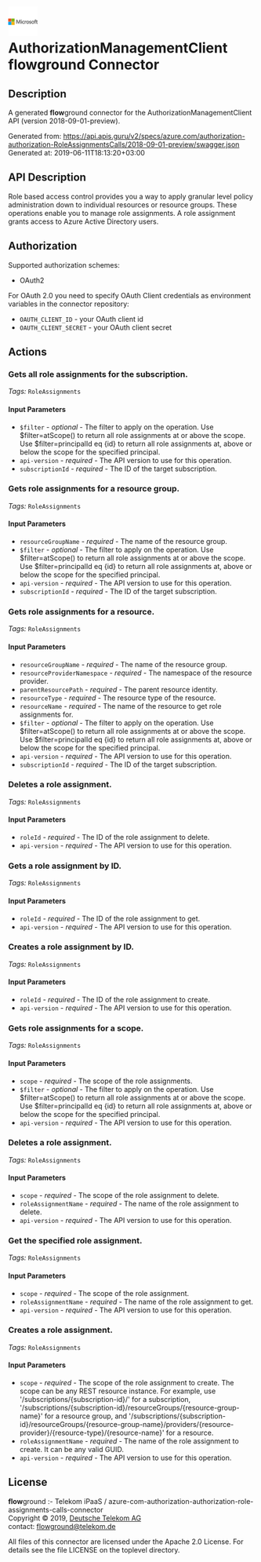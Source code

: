 # ![LOGO](logo.png) AuthorizationManagementClient **flow**ground Connector

## Description

A generated **flow**ground connector for the AuthorizationManagementClient API (version 2018-09-01-preview).

Generated from: https://api.apis.guru/v2/specs/azure.com/authorization-authorization-RoleAssignmentsCalls/2018-09-01-preview/swagger.json<br/>
Generated at: 2019-06-11T18:13:20+03:00

## API Description

Role based access control provides you a way to apply granular level policy administration down to individual resources or resource groups. These operations enable you to manage role assignments. A role assignment grants access to Azure Active Directory users.

## Authorization

Supported authorization schemes:
- OAuth2

For OAuth 2.0 you need to specify OAuth Client credentials as environment variables in the connector repository:
* `OAUTH_CLIENT_ID` - your OAuth client id
* `OAUTH_CLIENT_SECRET` - your OAuth client secret

## Actions

### Gets all role assignments for the subscription.

*Tags:* `RoleAssignments`

#### Input Parameters
* `$filter` - _optional_ - The filter to apply on the operation. Use $filter=atScope() to return all role assignments at or above the scope. Use $filter=principalId eq {id} to return all role assignments at, above or below the scope for the specified principal.
* `api-version` - _required_ - The API version to use for this operation.
* `subscriptionId` - _required_ - The ID of the target subscription.

### Gets role assignments for a resource group.

*Tags:* `RoleAssignments`

#### Input Parameters
* `resourceGroupName` - _required_ - The name of the resource group.
* `$filter` - _optional_ - The filter to apply on the operation. Use $filter=atScope() to return all role assignments at or above the scope. Use $filter=principalId eq {id} to return all role assignments at, above or below the scope for the specified principal.
* `api-version` - _required_ - The API version to use for this operation.
* `subscriptionId` - _required_ - The ID of the target subscription.

### Gets role assignments for a resource.

*Tags:* `RoleAssignments`

#### Input Parameters
* `resourceGroupName` - _required_ - The name of the resource group.
* `resourceProviderNamespace` - _required_ - The namespace of the resource provider.
* `parentResourcePath` - _required_ - The parent resource identity.
* `resourceType` - _required_ - The resource type of the resource.
* `resourceName` - _required_ - The name of the resource to get role assignments for.
* `$filter` - _optional_ - The filter to apply on the operation. Use $filter=atScope() to return all role assignments at or above the scope. Use $filter=principalId eq {id} to return all role assignments at, above or below the scope for the specified principal.
* `api-version` - _required_ - The API version to use for this operation.
* `subscriptionId` - _required_ - The ID of the target subscription.

### Deletes a role assignment.

*Tags:* `RoleAssignments`

#### Input Parameters
* `roleId` - _required_ - The ID of the role assignment to delete.
* `api-version` - _required_ - The API version to use for this operation.

### Gets a role assignment by ID.

*Tags:* `RoleAssignments`

#### Input Parameters
* `roleId` - _required_ - The ID of the role assignment to get.
* `api-version` - _required_ - The API version to use for this operation.

### Creates a role assignment by ID.

*Tags:* `RoleAssignments`

#### Input Parameters
* `roleId` - _required_ - The ID of the role assignment to create.
* `api-version` - _required_ - The API version to use for this operation.

### Gets role assignments for a scope.

*Tags:* `RoleAssignments`

#### Input Parameters
* `scope` - _required_ - The scope of the role assignments.
* `$filter` - _optional_ - The filter to apply on the operation. Use $filter=atScope() to return all role assignments at or above the scope. Use $filter=principalId eq {id} to return all role assignments at, above or below the scope for the specified principal.
* `api-version` - _required_ - The API version to use for this operation.

### Deletes a role assignment.

*Tags:* `RoleAssignments`

#### Input Parameters
* `scope` - _required_ - The scope of the role assignment to delete.
* `roleAssignmentName` - _required_ - The name of the role assignment to delete.
* `api-version` - _required_ - The API version to use for this operation.

### Get the specified role assignment.

*Tags:* `RoleAssignments`

#### Input Parameters
* `scope` - _required_ - The scope of the role assignment.
* `roleAssignmentName` - _required_ - The name of the role assignment to get.
* `api-version` - _required_ - The API version to use for this operation.

### Creates a role assignment.

*Tags:* `RoleAssignments`

#### Input Parameters
* `scope` - _required_ - The scope of the role assignment to create. The scope can be any REST resource instance. For example, use '/subscriptions/{subscription-id}/' for a subscription, '/subscriptions/{subscription-id}/resourceGroups/{resource-group-name}' for a resource group, and '/subscriptions/{subscription-id}/resourceGroups/{resource-group-name}/providers/{resource-provider}/{resource-type}/{resource-name}' for a resource.
* `roleAssignmentName` - _required_ - The name of the role assignment to create. It can be any valid GUID.
* `api-version` - _required_ - The API version to use for this operation.

## License

**flow**ground :- Telekom iPaaS / azure-com-authorization-authorization-role-assignments-calls-connector<br/>
Copyright © 2019, [Deutsche Telekom AG](https://www.telekom.de)<br/>
contact: flowground@telekom.de

All files of this connector are licensed under the Apache 2.0 License. For details
see the file LICENSE on the toplevel directory.
